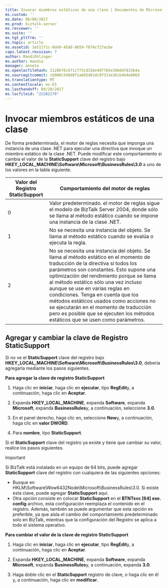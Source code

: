 ```yaml
---
title: Invocar miembros estáticos de una clase | Documentos de Microsoft
ms.custom: ''
ms.date: 06/08/2017
ms.prod: biztalk-server
ms.reviewer: ''
ms.suite: ''
ms.tgt_pltfrm: ''
ms.topic: article
ms.assetid: 3a51171c-8de0-45dd-8659-f674cf27acbe
caps.latest.revision: 7
author: MandiOhlinger
ms.author: mandia
manager: anneta
ms.openlocfilehash: 2128bf6cb71c773cd31be497765e39b0d7815b4a
ms.sourcegitcommit: cb908c540d8f1a692d01dc8f313e16cb4b4e696d
ms.translationtype: MT
ms.contentlocale: es-ES
ms.lasthandoff: 09/20/2017
ms.locfileid: "22262276"
---
```

# <a name="invoking-static-members-of-a-class"></a>Invocar miembros estáticos de una clase
De forma predeterminada, el motor de reglas necesita que imponga una instancia de una clase .NET para ejecutar una directiva que invoque un miembro estático de la clase .NET. Puede modificar este comportamiento si cambia el valor de la **StaticSupport** clave del registro bajo **HKEY_LOCAL_MACHINE\Software\Microsoft\BusinessRules\3.0** a uno de los valores en la tabla siguiente.  
  
|Valor del Registro StaticSupport|Comportamiento del motor de reglas|  
|----------------------------------|--------------------------|  
|0|Valor predeterminado. el motor de reglas sigue el modelo de BizTalk Server 2004, donde sólo se llama al método estático cuando se impone una instancia de la clase .NET.|  
|1|No se necesita una instancia del objeto. Se llama al método estático cuando se evalúa o ejecuta la regla.|  
|2|No se necesita una instancia del objeto. Se llama al método estático en el momento de traducción de la directiva si todos los parámetros son constantes. Esto supone una optimización del rendimiento porque se llama al método estático sólo una vez incluso aunque se use en varias reglas en condiciones. Tenga en cuenta que los métodos estáticos usados como acciones no se ejecutarán en el momento de traducción pero es posible que se ejecuten los métodos estáticos que se usen como parámetros.|  
  
## <a name="adding-and-changing-the-staticsupport-registry-key"></a>Agregar y cambiar la clave de Registro StaticSupport  
 Si no ve el **StaticSupport** clave del registro bajo **HKEY_LOCAL_MACHINE\Software\Microsoft\BusinessRules\3.0**, debería agregarla mediante los pasos siguientes.  
  
 **Para agregar la clave de registro StaticSupport**  
  
1.  Haga clic en **iniciar**, haga clic en **ejecutar**, tipo **RegEdit**y, a continuación, haga clic en **Aceptar**.  
  
2.  Expanda **HKEY_LOCAL_MACHINE**, expanda **Software**, expanda **Microsoft**, expanda **BusinessRules**y, a continuación, seleccione **3.0**.  
  
3.  En el panel derecho, haga clic en, seleccione **New**y, a continuación, haga clic en **valor DWORD**.  
  
4.  Para **nombre**, tipo **StaticSupport**.  
  
 Si el **StaticSupport** clave del registro ya existe y tiene que cambiar su valor, realice los pasos siguientes.  
  
> [!IMPORTANT]
>  Si BizTalk está instalado en un equipo de 64 bits, puede agregar **StaticSupport** clave del registro con cualquiera de las siguientes opciones:  
>   
>  -   Busque en HKLM\Software\Wow6432Node\Microsoft\BusinessRules\3.0. Si existe esta clave, puede agregar **StaticSupport** aquí.  
> -   Otra opción consiste en colocar **StaticSupport** en el **BTNTsvc [64] exe. config** archivo, esta configuración reemplaza el contenido en el registro.  Además, también se puede argumentar que esta opción es preferible, ya que aísla el cambio del comportamiento predeterminado solo en BizTalk, mientras que la configuración del Registro se aplica a todo el sistema operativo.  
  
 **Para cambiar el valor de la clave de registro StaticSupport**  
  
1.  Haga clic en **iniciar**, haga clic en **ejecutar**, tipo **RegEdit**y, a continuación, haga clic en **Aceptar**.  
  
2.  Expanda **HKEY_LOCAL_MACHINE**, expanda **Software**, expanda **Microsoft**, expanda **BusinessRules**y, a continuación, expanda **3.0**.  
  
3.  Haga doble clic en el **StaticSupport** registro de clave, o haga clic en él y, a continuación, haga clic en **modificar**.